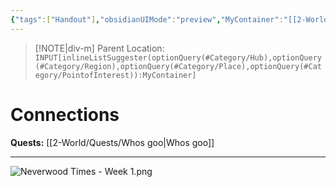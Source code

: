 ```yaml
---
{"tags":["Handout"],"obsidianUIMode":"preview","MyContainer":"[[2-World/Hubs/Neverwood Academy.md|Neverwood Academy]]","image":"Neverwood Times - Week 1.png","dg-publish":true,"Connected_Quests":["[[2-World/Quests/Whos goo.md|Whos goo]]"],"dg-path":"Player Handouts/Neverwood Times/Volume XXVII.md","permalink":"/player-handouts/neverwood-times/volume-xxvii/","dgPassFrontmatter":true,"updated":"2025-10-02T15:44:00.000+01:00"}
---
```






> [!NOTE|div-m] Parent Location: `INPUT[inlineListSuggester(optionQuery(#Category/Hub),optionQuery(#Category/Region),optionQuery(#Category/Place),optionQuery(#Category/PointofInterest)):MyContainer]`
 

# Connections

**Quests:** [[2-World/Quests/Whos goo\|Whos goo]]

---

![Neverwood Times - Week 1.png](/img/user/z_Assets/Neverwood%20Times/Neverwood%20Times%20-%20Week%201.png)